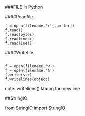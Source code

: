 ###FILE in Python

####Readfile
```
f = open(filename,'r'[,buffer])
f.read()
f.read(bytes)
f.readlines()
f.readline()
```
####Writefile
```

f = open(filename,'w')
f = open(filename,'a')
f.write(str)
f.writelines(object)

```
note: writelines() khong tao new line

##StringIO

from StringIO import StringIO

